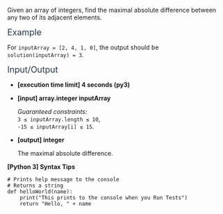 <p>Given an array of integers, find the maximal absolute difference between any two of its adjacent elements.</p>
<p><span class="markdown--header" style="color:#2b3b52;font-size:1.4em">Example</span></p>
<p>For <code>inputArray = [2, 4, 1, 0]</code>, the output should be<br />
<code>solution(inputArray) = 3</code>.</p>
<p><span class="markdown--header" style="color:#2b3b52;font-size:1.4em">Input/Output</span></p>
<ul>
<li>
<p><strong>[execution time limit] 4 seconds (py3)</strong></p>
</li>
<li>
<p><strong>[input] array.integer inputArray</strong></p>
<p><em>Guaranteed constraints:</em><br />
<code>3 ≤ inputArray.length ≤ 10</code>,<br />
<code>-15 ≤ inputArray[i] ≤ 15</code>.</p>
</li>
<li>
<p><strong>[output] integer</strong></p>
<p>The maximal absolute difference.</p>
</li>
</ul>
<p><strong>[Python 3] Syntax Tips</strong></p>
<pre><code class="language-python"><span class="hljs-comment"># Prints help message to the console</span>
<span class="hljs-comment"># Returns a string</span>
<span class="hljs-keyword">def</span> <span class="hljs-title function_">helloWorld</span>(<span class="hljs-params">name</span>):
    <span class="hljs-built_in">print</span>(<span class="hljs-string">"This prints to the console when you Run Tests"</span>)
    <span class="hljs-keyword">return</span> <span class="hljs-string">"Hello, "</span> + name

</code></pre>
